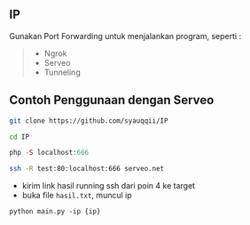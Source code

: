 ## **IP**
Gunakan Port Forwarding untuk menjalankan program, seperti :
> - Ngrok
> - Serveo
> - Tunneling

## **Contoh Penggunaan dengan Serveo**
```bash
git clone https://github.com/syauqqii/IP
```
```bash
cd IP
```
```php
php -S localhost:666
```
```bash
ssh -R test:80:localhost:666 serveo.net
```
- kirim link hasil running ssh dari poin 4 ke target
- buka file `hasil.txt`, muncul ip
```python3
python main.py -ip {ip}
```
